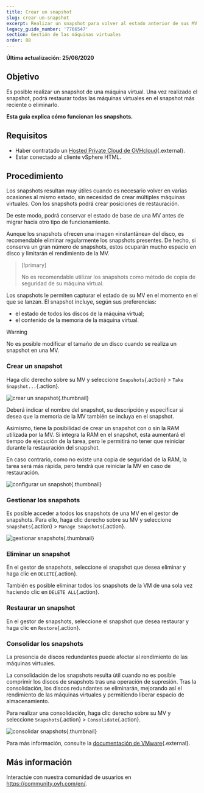 ```yaml
---
title: Crear un snapshot
slug: crear-un-snapshot
excerpt: Realizar un snapshot para volver al estado anterior de sus MV
legacy_guide_number: '7766547'
section: Gestión de las máquinas virtuales
order: 08
---
```


**Última actualización: 25/06/2020**

## Objetivo 

Es posible realizar un snapshot de una máquina virtual. Una vez realizado el snapshot, podrá restaurar todas las máquinas virtuales en el snapshot más reciente o eliminarlo.

**Esta guía explica cómo funcionan los snapshots.**

## Requisitos

- Haber contratado un [Hosted Private Cloud de OVHcloud](https://www.ovhcloud.com/es-es/enterprise/products/hosted-private-cloud/){.external}.
- Estar conectado al cliente vSphere HTML.

## Procedimiento

Los snapshots resultan muy útiles cuando es necesario volver en varias ocasiones al mismo estado, sin necesidad de crear múltiples máquinas virtuales. Con los snapshots podrá crear posiciones de restauración. 

De este modo, podrá conservar el estado de base de una MV antes de migrar hacia otro tipo de funcionamiento. 

Aunque los snapshots ofrecen una imagen «instantánea» del disco, es recomendable eliminar regularmente los snapshots presentes. De hecho, si conserva un gran número de snapshots, estos ocuparán mucho espacio en disco y limitarán el rendimiento de la MV.

> [!primary]
> 
> No es recomendable utilizar los snapshots como método de copia de seguridad de su máquina virtual.
> 

Los snapshots le permiten capturar el estado de su MV en el momento en el que se lanzan. El snapshot incluye, según sus preferencias:

- el estado de todos los discos de la máquina virtual;
- el contenido de la memoria de la máquina virtual.

> [!warning]
> 
> No es posible modificar el tamaño de un disco cuando se realiza un snapshot en una MV.
> 

### Crear un snapshot

Haga clic derecho sobre su MV y seleccione `Snapshots`{.action} > `Take Snapshot...`{.action}.

![crear un snapshot](images/snapshot01.png){.thumbnail}

Deberá indicar el nombre del snapshot, su descripción y especificar si desea que la memoria de la MV también se incluya en el snapshot.

Asimismo, tiene la posibilidad de crear un snapshot con o sin la RAM utilizada por la MV. Si integra la RAM en el snapshot, esta aumentará el tiempo de ejecución de la tarea, pero le permitirá no tener que reiniciar durante la restauración del snapshot. 

En caso contrario, como no existe una copia de seguridad de la RAM, la tarea será más rápida, pero tendrá que reiniciar la MV en caso de restauración.

![configurar un snapshot](images/snapshot02.png){.thumbnail}

### Gestionar los snapshots

Es posible acceder a todos los snapshots de una MV en el gestor de snapshots. Para ello, haga clic derecho sobre su MV y seleccione `Snapshots`{.action} > `Manage Snapshots`{.action}.

![gestionar snapshots](images/snapshot03.png){.thumbnail}

### Eliminar un snapshot

En el gestor de snapshots, seleccione el snapshot que desea eliminar y haga clic en `DELETE`{.action}.

También es posible eliminar todos los snapshots de la VM de una sola vez haciendo clic en `DELETE ALL`{.action}.

### Restaurar un snapshot

En el gestor de snapshots, seleccione el snapshot que desea restaurar y haga clic en `Restore`{.action}.

### Consolidar los snapshots

La presencia de discos redundantes puede afectar al rendimiento de las máquinas virtuales.

La consolidación de los snapshots resulta útil cuando no es posible comprimir los discos de snapshots tras una operación de supresión. Tras la consolidación, los discos redundantes se eliminarán, mejorando así el rendimiento de las máquinas virtuales y permitiendo liberar espacio de almacenamiento.

Para realizar una consolidación, haga clic derecho sobre su MV y seleccione `Snapshots`{.action} > `Consolidate`{.action}.

![consolidar snapshots](images/consolidate.png){.thumbnail}

Para más información, consulte la [documentación de VMware](https://docs.vmware.com/en/VMware-vSphere/6.7/com.vmware.vsphere.vm_admin.doc/GUID-2F4A6D8B-33FF-4C6B-9B02-C984D151F0D5.html){.external}.

## Más información

Interactúe con nuestra comunidad de usuarios en <https://community.ovh.com/en/>.

